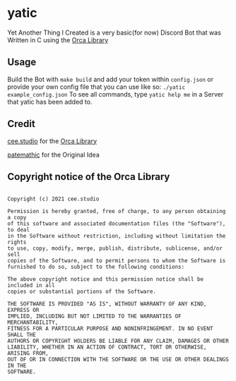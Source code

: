 # yatic
Yet Another Thing I Created is a very basic(for now) Discord Bot that was Written in C using the [Orca Library](https://github.com/cee-studio/orca)

## Usage
Build the Bot with `make build` and add your token within `config.json` or provide your own config file that you can use like so: `./yatic example_config.json`
To see all commands, type `yatic help me` in a Server that yatic has been added to.

## Credit
[cee.studio](https://github.com/cee-studio) for the [Orca Library](https://github.com/cee-studio/orca)


[patemathic](https://github.com/patemathic) for the Original Idea

## Copyright notice of the Orca Library
```MIT License

Copyright (c) 2021 cee.studio

Permission is hereby granted, free of charge, to any person obtaining a copy
of this software and associated documentation files (the "Software"), to deal
in the Software without restriction, including without limitation the rights
to use, copy, modify, merge, publish, distribute, sublicense, and/or sell
copies of the Software, and to permit persons to whom the Software is
furnished to do so, subject to the following conditions:

The above copyright notice and this permission notice shall be included in all
copies or substantial portions of the Software.

THE SOFTWARE IS PROVIDED "AS IS", WITHOUT WARRANTY OF ANY KIND, EXPRESS OR
IMPLIED, INCLUDING BUT NOT LIMITED TO THE WARRANTIES OF MERCHANTABILITY,
FITNESS FOR A PARTICULAR PURPOSE AND NONINFRINGEMENT. IN NO EVENT SHALL THE
AUTHORS OR COPYRIGHT HOLDERS BE LIABLE FOR ANY CLAIM, DAMAGES OR OTHER
LIABILITY, WHETHER IN AN ACTION OF CONTRACT, TORT OR OTHERWISE, ARISING FROM,
OUT OF OR IN CONNECTION WITH THE SOFTWARE OR THE USE OR OTHER DEALINGS IN THE
SOFTWARE.
